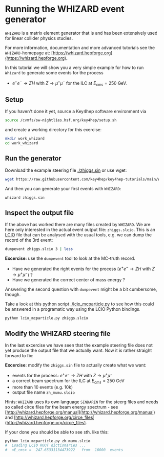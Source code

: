 # Running the WHIZARD event generator

`WHIZARD` is a matrix element generator that is and has been extensively used for 
linear collider physics studies.

For more information, documentation and more advanced tutorials see the `WHIZARD`-homepage at:
[https://whizard.hepforge.org](https://whizard.hepforge.org).

In this tutorial we will show you a very simple example for how to run `Whizard` to generate some
events for the process 
- $e^+e^- \rightarrow ZH$ with $Z\rightarrow \mu^+ \mu^-$ for the ILC at $E_{cms}=250$ GeV.

## Setup
If you haven't done it yet, source a Key4hep software environment via

```bash
source /cvmfs/sw-nightlies.hsf.org/key4hep/setup.sh
```

and create a working directory for this exercise:

```bash
mkdir work_whizard
cd work_whizard
```

## Run the generator

Download the example steering file [./zhiggs.sin](./zhiggs.sin) or use wget:

```bash
wget https://raw.githubusercontent.com/key4hep/key4hep-tutorials/main/whizard_gen/zhiggs.sin
```
And then you can generate your first events with `WHIZARD`:

```bash
whizard zhiggs.sin
```

## Inspect the output file
If the above has worked there are many files created by `WHIZARD`. We are here only interested in the actual event output file: `zhiggs.slcio`.  This is an [LCIO](https://github.com/iLCSoft/LCIO) file that can be analysed with the usual tools, e.g. we can dump the record of the 3rd event:

```bash
dumpevent zhiggs.slcio 3 | less
```
**Excercise:** use the `dumpevent` tool to look at the MC-truth record.
 - Have we generated the right events for the process ($e^+e^- \rightarrow ZH$ with $Z\rightarrow \mu^+ \mu^-$) ?
 - Have we generated the correct center of mass energy ?

Answering the second question with `dumpevent` might be a bit cumbersome, though.

Take a look at this python script [./lcio_mcparticle.py](./lcio_mcparticle.py) to see how this could be answered in a programatic way using the LCIO Python bindings.

```bash
python lcio_mcparticle.py zhiggs.slcio
```
   
## Modify the WHIZARD steering file

In the last excercise we have seen that the example steering file does not yet produce the output file that we actually want.
Now it is rather straight forward to fix:

**Excercise:** modify the `zhiggs.sin` file to actually create what we want:
 -  events for the process: $e^+e^- \rightarrow ZH$ with $Z\rightarrow \mu^+ \mu^-$
 -  a correct beam spectrum for the ILC at $E_{cms}=250$ GeV
 -  more than 10 events (e.g. 10k)
 -  output file name `zh_mumu.slcio`

Hints: `WHIZARD` uses its own language `SINDARIN` for the steerg files and needs so called circe files for the beam energy spectrum - see [http://whizard.hepforge.org/manual](http://whizard.hepforge.org/manual) and [http://whizard.hepforge.org/circe_files](http://whizard.hepforge.org/circe_files).

If your done you should be able to see sth. like this:

```bash
python lcio_mcparticle.py zh_mumu.slcio
#  Loading LCIO ROOT dictionaries ...
#  <E_cms> =  247.65331134473922   from  10000  events 
```



